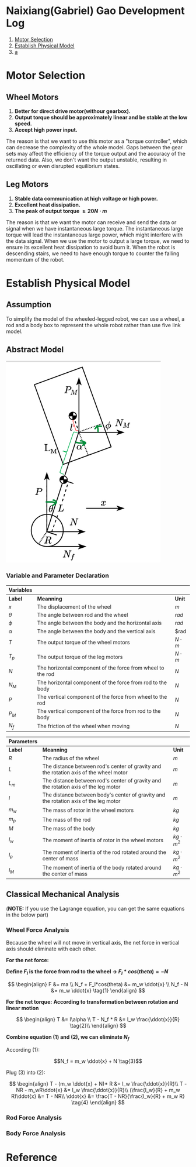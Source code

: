 # Naixiang(Gabriel) Gao Development Log
1. [Motor Selection](-motor-selection)
2. [Establish Physical Model](-PhysicalModel)
3. [a](#reference)

# Motor Selection
## Wheel Motors
1. **Better for direct drive motor(withour gearbox).**
2. **Output torque should be approximately linear and be stable at the low speed.**
3. **Accept high power input.**

The reason is that we want to use this motor as a "torque controller", which can decrease the complexity of the whole model. Gaps between the gear sets may affect the efficiency of the torque output and the accuracy of the returned data. Also, we don't want the output unstable, resulting in oscillating or even disrupted equilibrium states. 

## Leg Motors
1. **Stable data communication at high voltage or high power.**
2. **Excellent heat dissipation.**
3. **The peak of output torque $\ge 20 N\cdot m$**

The reason is that we want the motor can receive and send the data or signal when we have instantaneous large torque. The instantaneous large torque will lead the instantaneous large power, which might interfere with the data signal. When we use the motor to output a large torque, we need to ensure its excellent heat dissipation to avoid burn it. When the robot is descending stairs, we need to have enough torque to counter the falling momentum of the robot.

# Establish Physical Model
## Assumption
To simplify the model of the wheeled-legged robot, we can use a wheel, a rod and a body box to represent the whole robot rather than use five link model. 
## Abstract Model
![Abstract_model](../../image/abstract_model.png)
### Variable and Parameter Declaration 

|**Variables** |                                                             |            |  
|---           |---                                                          |---         |
|**Label**     |**Meanning**                                                 |**Unit**    |
|$x$           |The displacement of the wheel                                |$m$         |  
|$\theta$      |The angle between rod and the wheel                          |$rad$       |
|$\phi$        |The angle between the body and the horizontal axis           |$rad$       |
|$\alpha$      |The angle between the body and the vertical axis             |$rad        |
|$T$           |The output torque of the wheel motors                        |$N\cdot m$  |
|$T_p$         |The output torque of the leg motors                          |$N\cdot m$  |
|$N$           |The horizontal component of the force from wheel to the rod  |$N$         |
|$N_M$         |The horizontal component of the force from rod to the body   |$N$         |
|$P$           |The vertical component of the force from wheel to the rod    |$N$         |
|$P_M$         |The vertical component of the force from rod to the body     |$N$         |
|$N_f$         |The friction of the wheel when moving                        |$N$         |

|**Parameters**|                                                                                      |                |  
|---           |---                                                                                   |---             |
|**Label**     |**Meanning**                                                                          |**Unit**        |
|$R$           |The radius of the wheel                                                               |$m$             |  
|$L$           |The distance between rod's center of gravity and the rotation axis of the wheel motor |$m$             |
|$L_m$         |The distance between rod's center of gravity and the rotation axis of the leg motor   |$m$             |
|$l$           |The distance between body's center of gravity and the rotation axis of the leg motor  |$m$             |
|$m_w$         |The mass of rotor in the wheel motors                                                 |$kg$            |
|$m_p$         |The mass of the rod                                                                   |$kg$            |
|$M$           |The mass of the body                                                                  |$kg$            |
|$I_w$         |The moment of inertia of rotor in the wheel motors                                    |$kg\cdot m^2$   |
|$I_p$         |The moment of inertia of the rod rotated around the center of mass                    |$kg\cdot m^2$   |
|$I_M$         |The moment of inertia of the body rotated around the center of mass                   |$kg\cdot m^2$   |

## Classical Mechanical Analysis
(**NOTE:** If you use the Lagrange equation, you can get the same equations in the below part)

### Wheel Force Analysis
Because the wheel will not move in vertical axis, the net force in vertical axis should eliminate with each other.

**For the net force:**

**Define $F_l$ is the force from rod to the wheel -> $F_l*cos(theta) = -N$**

$$
\begin{align}
F &= ma \\
N_f + F_l*cos(theta) &= m_w \ddot{x} \\
N_f - N &= m_w \ddot{x} \tag{1}
\end{align}
$$

**For the net torque:**
**According to transformation between rotation and linear motion**

$$
\begin{align}
T &= I\alpha \\
T - N_f * R &= I_w \frac{\ddot{x}}{R} \tag{2}\\
\end{align}
$$

**Combine equation (1) and (2), we can eliminate $N_f$**

According (1):
```math
N_f = m_w \ddot{x} + N \tag{3}
```
Plug (3) into (2):

$$
\begin{align}
T - (m_w \ddot{x} + N)* R &= I_w \frac{\ddot{x}}{R}\\
T - NR - m_wR\ddot{x} &= I_w \frac{\ddot{x}}{R}\\
(\frac{I_w}{R} + m_w R)\ddot{x} &= T - NR\\
\ddot{x} &= \frac{T - NR}{\frac{I_w}{R} + m_w R} \tag{4}
\end{align}
$$

### Rod Force Analysis


### Body Force Analysis


# Reference <c name="reference"></c>

